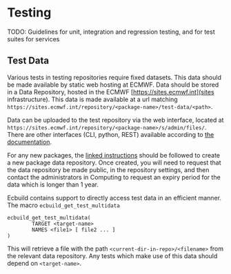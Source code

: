 # Testing

TODO: Guidelines for unit, integration and regression testing, and for test suites for services

## Test Data

Various tests in testing repositories require fixed datasets. This data should be made available
by static web hosting at ECMWF. Data should be stored in a Data Repository, hosted in the ECMWF
[https://sites.ecmwf.int](sites infrastructure). This data is made available at a url matching
`https://sites.ecmwf.int/repository/<package-name>/test-data/<path>`.

Data can be uploaded to the test repository via the web interface, located at
`https://sites.ecmwf.int/repository/<package-name>/s/admin/files/`. There are other interfaces
(CLI, python, REST) available according to [the documentation](https://confluence.ecmwf.int/display/UDOC/Website+as+Data+Repository).

For any new packages, the 
[linked instructions](https://confluence.ecmwf.int/display/UDOC/Website+as+Data+Repository)
should be followed to create a new package data repository. Once created, you will need to
request that the data repository be made public, in the repository settings, and then contact
the administrators in Computing to request an expiry period for the data which is longer
than 1 year.

Ecbuild contains support to directly access test data in an efficient manner. The macro
`ecbuild_get_test_multidata`

```
ecbuild_get_test_multidata(
        TARGET <target-name>
        NAMES <file1> [ file2 ... ]
)
```

This will retrieve a file with the path `<current-dir-in-repo>/<filename>` from the relevant data
repository. Any tests which make use of this data should depend on `<target-name>`.
